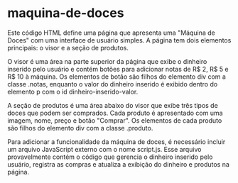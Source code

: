 # maquina-de-doces

Este código HTML define uma página que apresenta uma "Máquina de Doces" com uma interface de usuário simples. A página tem dois elementos principais: o visor e a seção de produtos.

O visor é uma área na parte superior da página que exibe o dinheiro inserido pelo usuário e contém botões para adicionar notas de R$ 2, R$ 5 e R$ 10 à máquina. Os elementos de botão são filhos do elemento div com a classe .notas, enquanto o valor do dinheiro inserido é exibido dentro do elemento p com o id dinheiro-inserido-valor.

A seção de produtos é uma área abaixo do visor que exibe três tipos de doces que podem ser comprados. Cada produto é apresentado com uma imagem, nome, preço e botão "Comprar". Os elementos de cada produto são filhos do elemento div com a classe .produto.

Para adicionar a funcionalidade da máquina de doces, é necessário incluir um arquivo JavaScript externo com o nome script.js. Esse arquivo provavelmente contém o código que gerencia o dinheiro inserido pelo usuário, registra as compras e atualiza a exibição do dinheiro e produtos na página.
